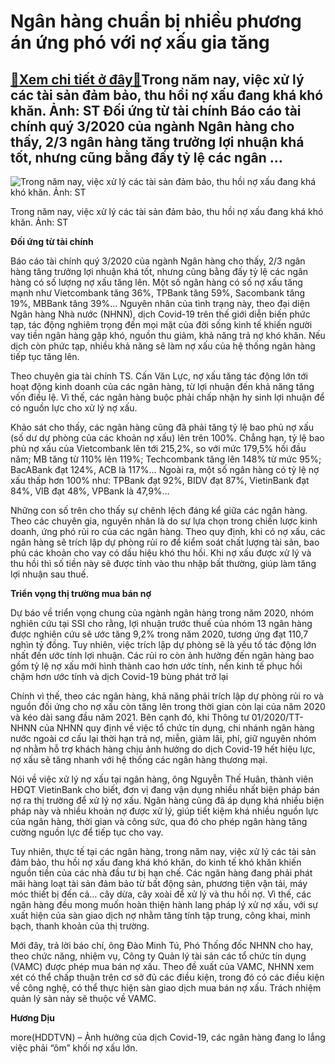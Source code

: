Ngân hàng chuẩn bị nhiều phương án ứng phó với nợ xấu gia tăng
==============================================================

[:gift:Xem chi tiết ở đây:gift:](https://hddtvn.com/ngan-hang-chuan-bi-nhieu-phuong-an-ung-pho-voi-no-xau-gia-tang/)Trong năm nay, việc xử lý các tài sản đảm bảo, thu hồi nợ xấu đang khá khó khăn. Ảnh: ST Đối ứng từ tài chính Báo cáo tài chính quý 3/2020 của ngành Ngân hàng cho thấy, 2/3 ngân hàng tăng trưởng lợi nhuận khá tốt, nhưng cũng bằng đấy tỷ lệ các ngân …
----------------------------------------------------------------------------------------------------------------------------------------------------------------------------------------------------------------------------------------------------------





![Trong năm nay, việc xử lý các tài sản đảm bảo, thu hồi nợ xấu đang khá khó khăn. 	Ảnh: ST](https://hddtvn.com/wp-content/uploads/2021/01/5441_5-5919_no_xocy.jpg "Trong năm nay, việc xử lý các tài sản đảm bảo, thu hồi nợ xấu đang khá khó khăn. 	Ảnh: ST")


Trong năm nay, việc xử lý các tài sản đảm bảo, thu hồi nợ xấu đang khá khó khăn. Ảnh: ST



**Đối ứng từ tài chính**


Báo cáo tài chính quý 3/2020 của ngành Ngân hàng cho thấy, 2/3 ngân hàng tăng trưởng lợi nhuận khá tốt, nhưng cũng bằng đấy tỷ lệ các ngân hàng có số lượng nợ xấu tăng lên. Một số ngân hàng có số nợ xấu tăng mạnh như Vietcombank tăng 36%, TPBank tăng 59%, Sacombank tăng 19%, MBBank tăng 39%… Nguyên nhân của tình trạng này, theo đại diện Ngân hàng Nhà nước (NHNN), dịch Covid-19 trên thế giới diễn biến phức tạp, tác động nghiêm trọng đến mọi mặt của đời sống kinh tế khiến người vay tiền ngân hàng gặp khó, nguồn thu giảm, khả năng trả nợ khó khăn. Nếu dịch còn phức tạp, nhiều khả năng sẽ làm nợ xấu của hệ thống ngân hàng tiếp tục tăng lên.


Theo chuyên gia tài chính TS. Cấn Văn Lực, nợ xấu tăng tác động lớn tới hoạt động kinh doanh của các ngân hàng, từ lợi nhuận đến khả năng tăng vốn điều lệ. Vì thế, các ngân hàng buộc phải chấp nhận hy sinh lợi nhuận để có nguồn lực cho xử lý nợ xấu.


Khảo sát cho thấy, các ngân hàng cũng đã phải tăng tỷ lệ bao phủ nợ xấu (số dư dự phòng của các khoản nợ xấu) lên trên 100%. Chẳng hạn, tỷ lệ bao phủ nợ xấu của Vietcombank lên tới 215,2%, so với mức 179,5% hồi đầu năm; MB tăng từ 110% lên 119%; Techcombank tăng lên 148% từ mức 95%; BacABank đạt 124%, ACB là 117%… Ngoài ra, một số ngân hàng có tỷ lệ nợ xấu thấp hơn 100% như: TPBank đạt 92%, BIDV đạt 87%, VietinBank đạt 84%, VIB đạt 48%, VPBank là 47,9%…


Những con số trên cho thấy sự chênh lệch đáng kể giữa các ngân hàng. Theo các chuyên gia, nguyên nhân là do sự lựa chọn trong chiến lược kinh doanh, ứng phó rủi ro của các ngân hàng. Theo quy định, khi có nợ xấu, các ngân hàng sẽ trích lập dự phòng rủi ro để kiểm soát chất lượng tài sản, bao phủ các khoản cho vay có dấu hiệu khó thu hồi. Khi nợ xấu được xử lý và thu hồi thì số tiền này sẽ được tính vào thu nhập bất thường, giúp làm tăng lợi nhuận sau thuế.


**Triển vọng thị trường mua bán nợ**


Dự báo về triển vọng chung của ngành ngân hàng trong năm 2020, nhóm nghiên cứu tại SSI cho rằng, lợi nhuận trước thuế của nhóm 13 ngân hàng được nghiên cứu sẽ ước tăng 9,2% trong năm 2020, tương ứng đạt 110,7 nghìn tỷ đồng. Tuy nhiên, việc trích lập dự phòng sẽ là yếu tố tác động lớn nhất đến ước tính lợi nhuận. Các rủi ro còn ảnh hưởng đến ngân hàng bao gồm tỷ lệ nợ xấu mới hình thành cao hơn ước tính, nền kinh tế phục hồi chậm hơn ước tính và dịch Covid-19 bùng phát trở lại


Chính vì thế, theo các ngân hàng, khả năng phải trích lập dự phòng rủi ro và nguồn đối ứng cho nợ xấu còn tăng lên trong thời gian còn lại của năm 2020 và kéo dài sang đầu năm 2021. Bên cạnh đó, khi Thông tư 01/2020/TT-NHNN của NHNN quy định về việc tổ chức tín dụng, chi nhánh ngân hàng nước ngoài cơ cấu lại thời hạn trả nợ, miễn, giảm lãi, phí, giữ nguyên nhóm nợ nhằm hỗ trợ khách hàng chịu ảnh hưởng do dịch Covid-19 hết hiệu lực, nợ xấu sẽ tăng nhanh với hệ thống các ngân hàng thương mại.


Nói về việc xử lý nợ xấu tại ngân hàng, ông Nguyễn Thế Huân, thành viên HĐQT VietinBank cho biết, đơn vị đang vận dụng nhiều nhất biện pháp bán nợ ra thị trường để xử lý nợ xấu. Ngân hàng cũng đã áp dụng khá nhiều biện pháp này và nhiều khoản nợ được xử lý, giúp tiết kiệm khá nhiều nguồn lực của ngân hàng, thời gian và công sức, qua đó cho phép ngân hàng tăng cường nguồn lực để tiếp tục cho vay.


Tuy nhiên, thực tế tại các ngân hàng, trong năm nay, việc xử lý các tài sản đảm bảo, thu hồi nợ xấu đang khá khó khăn, do kinh tế khó khăn khiến nguồn tiền của các nhà đầu tư bị hạn chế. Các ngân hàng đang phải phát mãi hàng loạt tài sản đảm bảo từ bất động sản, phương tiện vận tải, máy móc thiết bị đến cả… cây dừa, cây xoài để xử lý và thu hồi nợ. Vì thế, các ngân hàng đều mong muốn hoàn thiện hành lang pháp lý xử nợ xấu, với sự xuất hiện của sàn giao dịch nợ nhằm tăng tính tập trung, công khai, minh bạch, thanh khoản của thị trường.


Mới đây, trả lời báo chí, ông Đào Minh Tú, Phó Thống đốc NHNN cho hay, theo chức năng, nhiệm vụ, Công ty Quản lý tài sản các tổ chức tín dụng (VAMC) được phép mua bán nợ xấu. Theo đề xuất của VAMC, NHNN xem xét có thể chấp thuận trên cơ sở đủ các điều kiện, trong đó có các điều kiện về công nghệ, có thể thực hiện sàn giao dịch mua bán nợ xấu. Trách nhiệm quản lý sàn này sẽ thuộc về VAMC.




**Hương Dịu**



more(HDDTVN) – Ảnh hưởng của dịch Covid-19, các ngân hàng đang lo lắng việc phải “ôm” khối nợ xấu lớn.

